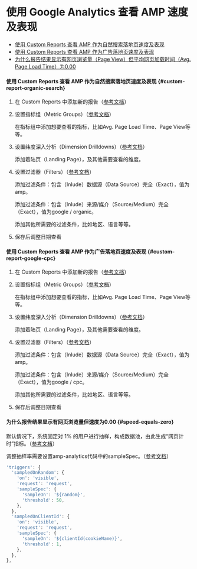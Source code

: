 # 使用 Google Analytics 查看 AMP 速度及表现

* [使用 Custom Reports 查看 AMP 作为自然搜索落地页速度及表现](#custom-report-organic-search)
* [使用 Custom Reports 查看 AMP 作为广告落地页速度及表现](#custom-report-google-cpc)
* [为什么报告结果显示有网页浏览量（Page View）但平均网页加载时间（Avg. Page Load Time）为0.00](#speed-equals-zero)

#### 使用 Custom Reports 查看 AMP 作为自然搜索落地页速度及表现 {#custom-report-organic-search}

  1. 在 Custom Reports 中添加新的报告（[参考文档](https://support.google.com/analytics/answer/1151300)）

  2. 设置指标组（Metric Groups）（[参考文档](https://support.google.com/analytics/answer/6086087?hl=zh-Hans)）

      在指标组中添加想要查看的指标，比如Avg. Page Load Time、Page View等等。

  3. 设置纬度深入分析（Dimension Drilldowns）（[参考文档](https://support.google.com/analytics/answer/1033861?hl=zh-Hans)）

      添加着陆页（Landing Page），及其他需要查看的维度。

  4. 设置过滤器（Filters）（[参考文档](https://support.google.com/analytics/answer/1033162)）

      添加过滤条件：包含（Inlude）数据源（Data Source）完全（Exact），值为amp。

      添加过滤条件：包含（Inlude）来源/媒介（Source/Medium）完全（Exact），值为google / organic。

      添加其他所需要的过滤条件，比如地区、语言等等。

  5. 保存后调整日期查看



#### 使用 Custom Reports 查看 AMP 作为广告落地页速度及表现 {#custom-report-google-cpc}

  1. 在 Custom Reports 中添加新的报告（[参考文档](https://support.google.com/analytics/answer/1151300)）

  2. 设置指标组（Metric Groups）（[参考文档](https://support.google.com/analytics/answer/6086087?hl=zh-Hans)）

      在指标组中添加想要查看的指标，比如Avg. Page Load Time、Page View等等。

  3. 设置纬度深入分析（Dimension Drilldowns）（[参考文档](https://support.google.com/analytics/answer/1033861?hl=zh-Hans)）

      添加着陆页（Landing Page），及其他需要查看的维度。

  4. 设置过滤器（Filters）（[参考文档](https://support.google.com/analytics/answer/1033162)）

      添加过滤条件：包含（Inlude）数据源（Data Source）完全（Exact），值为amp。

      添加过滤条件：包含（Inlude）来源/媒介（Source/Medium）完全（Exact），值为google / cpc。

      添加其他所需要的过滤条件，比如地区、语言等等。

  5. 保存后调整日期查看



#### 为什么报告结果显示有网页浏览量但速度为0.00 {#speed-equals-zero}
  
  默认情况下，系统固定对 1% 的用户进行抽样，构成数据池，由此生成“网页计时”指标。（[参考文档](https://support.google.com/analytics/answer/1205784?hl=zh-Hans)）

  调整抽样率需要设置amp-analytics代码中的sampleSpec。（[参考文档](https://www.ampproject.org/docs/reference/components/amp-analytics#triggers)）

  ```javascript
  'triggers': {
    'sampledOnRandom': {
      'on': 'visible',
      'request': 'request',
      'sampleSpec': {
        'sampleOn': '${random}',
        'threshold': 50,
      },
    },
    'sampledOnClientId': {
      'on': 'visible',
      'request': 'request',
      'sampleSpec': {
        'sampleOn': '${clientId(cookieName)}',
        'threshold': 1,
      },
    },
  },
  ```
